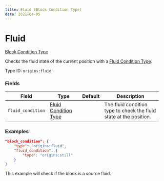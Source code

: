```yaml
---
title: Fluid (Block Condition Type)
date: 2021-04-05
---
```


# Fluid

[Block Condition Type](../block_condition_types.md)

Checks the fluid state of the current position with a [Fluid Condition Type](../fluid_condition_types.md).

Type ID: `origins:fluid`


### Fields

Field  | Type | Default | Description
-------|------|---------|-------------
`fluid_condition` | [Fluid Condition Type](../fluid_condition_types.md) | | The fluid condition type to check the fluid state at the position.


### Examples

```json
"block_condition": {
    "type": "origins:fluid",
    "fluid_condition": {
        "type": "origins:still"
    }
}
```

This example will check if the block is a source fluid.
